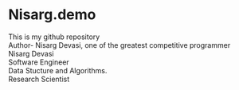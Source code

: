 # Nisarg.demo
This is my github repository
<br>
Author- Nisarg Devasi, one of the greatest competitive programmer
<br>
Nisarg Devasi
<br>
Software Engineer
<br>
Data Stucture and Algorithms.
<br>
Research Scientist
